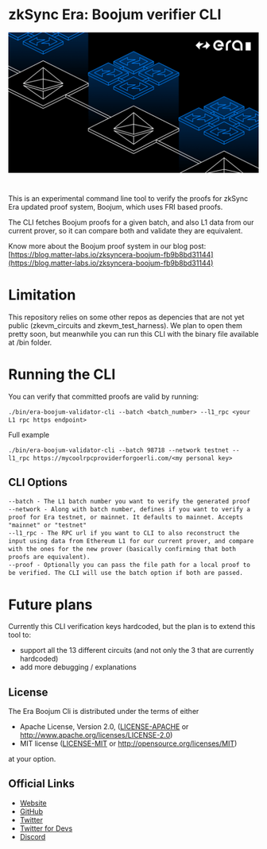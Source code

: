 # zkSync Era: Boojum verifier CLI

[![Logo](eraLogo.png)](https://zksync.io/)
# 
This is an experimental command line tool to verify the proofs for zkSync Era updated proof system, Boojum, which uses FRI based proofs.

The CLI fetches Boojum proofs for a given batch, and also L1 data from our current prover, so it can compare both and validate they are equivalent.

Know more about the Boojum proof system in our blog post: [https://blog.matter-labs.io/zksyncera-boojum-fb9b8bd31144](https://blog.matter-labs.io/zksyncera-boojum-fb9b8bd31144)

# Limitation

This repository relies on some other repos as depencies that are not yet public (zkevm_circuits and zkevm_test_harness). We plan to open them pretty soon, but meanwhile you can run this CLI with the binary file available at /bin folder.

# Running the CLI

You can verify that committed proofs are valid by running:

```shell
./bin/era-boojum-validator-cli --batch <batch_number> --l1_rpc <your L1 rpc https endpoint>
```

Full example

```shell
./bin/era-boojum-validator-cli --batch 98718 --network testnet --l1_rpc https://mycoolrpcproviderforgoerli.com/<my personal key>
```

## CLI Options

```shell
--batch - The L1 batch number you want to verify the generated proof
--network - Along with batch number, defines if you want to verify a proof for Era testnet, or mainnet. It defaults to mainnet. Accepts "mainnet" or "testnet"
--l1_rpc - The RPC url if you want to CLI to also reconstruct the input using data from Ethereum L1 for our current prover, and compare with the ones for the new prover (basically confirming that both proofs are equivalent).
--proof - Optionally you can pass the file path for a local proof to be verified. The CLI will use the batch option if both are passed.
```
# Future plans

Currently this CLI verification keys hardcoded, but the plan is to extend this tool to:
* support all the 13 different circuits (and not only the 3 that are currently hardcoded)
* add more debugging / explanations

## License

The Era Boojum Cli is distributed under the terms of either

- Apache License, Version 2.0, ([LICENSE-APACHE](LICENSE-APACHE) or <http://www.apache.org/licenses/LICENSE-2.0>)
- MIT license ([LICENSE-MIT](LICENSE-MIT) or <http://opensource.org/licenses/MIT>)

at your option.

## Official Links

- [Website](https://zksync.io/)
- [GitHub](https://github.com/matter-labs)
- [Twitter](https://twitter.com/zksync)
- [Twitter for Devs](https://twitter.com/zkSyncDevs)
- [Discord](https://join.zksync.dev)

